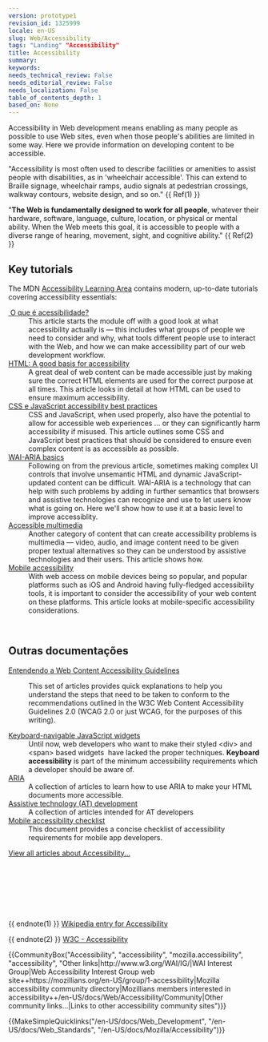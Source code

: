 ```yaml
---
version: prototype1
revision_id: 1325999
locale: en-US
slug: Web/Accessibility
tags: "Landing" "Accessibility"
title: Accessibility
summary: 
keywords: 
needs_technical_review: False
needs_editorial_review: False
needs_localization: False
table_of_contents_depth: 1
based_on: None
---
```

<p><span class="seoSummary">Accessibility in Web development means enabling as many people as possible to use Web sites, even when those people's abilities are limited in some way. Here we provide information on developing content to be accessible.</span></p>

<p>"Accessibility is most often used to describe facilities or amenities to assist people with disabilities, as in 'wheelchair accessible'. This can extend to Braille signage, wheelchair ramps, audio signals at pedestrian crossings, walkway contours, website design, and so on." {{ Ref(1) }}</p>

<p>"<strong>The Web is fundamentally designed to work for all people</strong>, whatever their hardware, software, language, culture, location, or physical or mental ability. When the Web meets this goal, it is accessible to people with a diverse range of hearing, movement, sight, and cognitive ability." {{ Ref(2) }}</p>

<div class="cleared topicpage-table">
<div class="section">
<h2 class="Key_accessibility_tutorials" id="Key_accessibility_tutorials" name="Key_accessibility_tutorials">Key tutorials</h2>

<p>The MDN <a href="/en-US/docs/Learn/Accessibility">Accessibility Learning Area</a> contains modern, up-to-date tutorials covering accessibility essentials:</p>

<dl>
 <dt><a href="/en-US/docs/Learn/Accessibility/What_is_accessibility">&nbsp;O que é acessibilidade?</a></dt>
 <dd>This article starts the module off with a good look at what accessibility actually is — this includes what groups of people we need to consider and why, what tools different people use to interact with the Web, and how we can make accessibility part of our web development workflow.</dd>
 <dt><a href="/en-US/docs/Learn/Accessibility/HTML">HTML: A good basis for accessibility</a></dt>
 <dd>A great deal of web content can be made accessible just by making sure the correct HTML elements are used for the correct purpose at all times. This article looks in detail at how HTML can be used to ensure maximum accessibility.</dd>
 <dt><a href="/en-US/docs/Learn/Accessibility/CSS_and_JavaScript">CSS e JavaScript accessibility best practices</a></dt>
 <dd>CSS and JavaScript, when used properly, also have the potential to allow for accessible web experiences ... or they can significantly harm accessibility if misused. This article outlines some CSS and JavaScript best practices that should be considered to ensure even complex content is as accessible as possible.</dd>
 <dt><a href="/en-US/docs/Learn/Accessibility/WAI-ARIA_basics">WAI-ARIA basics</a></dt>
 <dd>Following on from the previous article, sometimes making complex UI controls that involve unsemantic HTML and dynamic JavaScript-updated content can be difficult. WAI-ARIA is a technology that can help with such problems by adding in further semantics that browsers and assistive technologies can recognize and use to let users know what is going on. Here we'll show how to use it at a basic level to improve accessiblity.</dd>
 <dt><a href="/en-US/docs/Learn/Accessibility/Multimedia">Accessible multimedia</a></dt>
 <dd>Another category of content that can create accessibility problems is multimedia — video, audio, and image content need to be given proper textual alternatives so they can be understood by assistive technologies and their users. This article shows how.</dd>
 <dt><a href="/en-US/docs/Learn/Accessibility/Mobile">Mobile accessibility</a></dt>
 <dd>With web access on mobile devices being so popular, and popular platforms such as iOS and Android having fully-fledged accessibility tools, it is important to consider the accessibility of your web content on these platforms. This article looks at mobile-specific accessibility considerations.</dd>
</dl>

<p>&nbsp;</p>
</div>

<div class="section">
<h2 class="Other_documentation" id="Other_documentation" name="Other_documentation">Outras documentações</h2>

<dl>
 <dt><a href="/en-US/docs/Web/Accessibility/Understanding_WCAG">Entendendo a Web Content Accessibility Guidelines</a></dt>
 <dd>
 <p>This set of articles provides quick explanations to help you understand the steps that need to be taken to conform to the recommendations outlined in the W3C Web Content Accessibility Guidelines 2.0 (WCAG 2.0 or just WCAG, for the purposes of this writing).</p>
 </dd>
 <dt><a href="/en/Accessibility/Keyboard-navigable_JavaScript_widgets" title="en/Accessibility/Keyboard-navigable JavaScript widgets">Keyboard-navigable JavaScript widgets</a></dt>
 <dd>Until now, web developers who want to make their styled &lt;div&gt; and &lt;span&gt; based widgets&nbsp; have lacked the proper techniques. <strong>Keyboard accessibility</strong> is part of the minimum accessibility requirements which a developer should be aware of.</dd>
 <dt><a href="/en-US/docs/Accessibility/ARIA" title="/en-US/docs/Accessibility/ARIA">ARIA</a></dt>
 <dd>A collection of articles to learn how to use ARIA to make your HTML documents more accessible.</dd>
 <dt><a href="/en-US/docs/Accessibility/AT_Development" title="AT Development">Assistive technology (AT) development</a></dt>
 <dd>A collection of articles intended for AT developers</dd>
 <dt><a href="/en-US/docs/Web/Accessibility/Mobile_accessibility_checklist">Mobile accessibility checklist</a></dt>
 <dd>This document provides a concise checklist of accessibility requirements for mobile app developers.</dd>
</dl>

<p><span class="alllinks"><a href="/en-US/docs/tag/Accessibility" title="/en-US/docs/tag/Accessibility">View all articles about Accessibility...</a></span></p>

<p>&nbsp;</p>
</div>
&nbsp;

<p><br />
 &nbsp;</p>
</div>

<p>{{ endnote(1) }} <a class="external" href="http://en.wikipedia.org/wiki/Accessibility">Wikipedia entry for Accessibility</a></p>

<p>{{ endnote(2) }} <a href="http://www.w3.org/standards/webdesign/accessibility" title="http://www.w3.org/standards/webdesign/accessibility">W3C - Accessibility</a></p>

<p>{{CommunityBox("Accessibility", "accessibility", "mozilla.accessibility", "accessibility", "Other links|http://www.w3.org/WAI/IG/|WAI Interest Group|Web Accessibility Interest Group web site++https://mozillians.org/en-US/group/1-accessibility|Mozilla accessibility community directory|Mozillians members interested in accessibility++/en-US/docs/Web/Accessibility/Community|Other community links...|Links to other accessibility community sites")}}</p>

<p>{{MakeSimpleQuicklinks("/en-US/docs/Web_Development", "/en-US/docs/Web_Standards", "/en-US/docs/Mozilla/Accessibility")}}</p>

